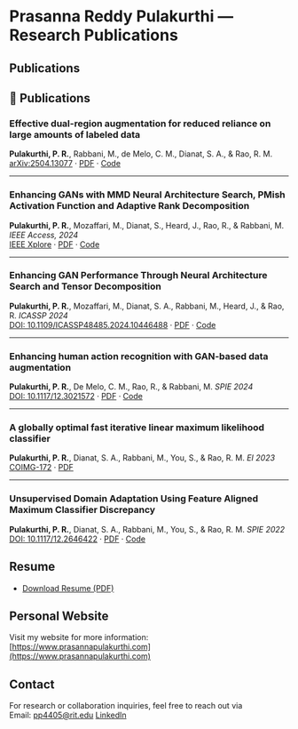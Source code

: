 # Prasanna Reddy Pulakurthi — Research Publications


## Publications
## 📝 Publications

### **Effective dual-region augmentation for reduced reliance on large amounts of labeled data**  
**Pulakurthi, P. R.**, Rabbani, M., de Melo, C. M., Dianat, S. A., & Rao, R. M.
[arXiv:2504.13077](https://arxiv.org/abs/2504.13077) · [PDF](https://arxiv.org/pdf/2504.13077) · [Code](https://github.com/PrasannaPulakurthi/Foreground-Background-Augmentation)

---

### **Enhancing GANs with MMD Neural Architecture Search, PMish Activation Function and Adaptive Rank Decomposition**  
**Pulakurthi, P. R.**, Mozaffari, M., Dianat, S., Heard, J., Rao, R., & Rabbani, M.
*IEEE Access, 2024*  
[IEEE Xplore](https://ieeexplore.ieee.org/document/10732016) · [PDF](https://ieeexplore.ieee.org/stamp/stamp.jsp?tp=&arnumber=10732016) · [Code](https://github.com/PrasannaPulakurthi/MMD-PMish-NAS)

---

### **Enhancing GAN Performance Through Neural Architecture Search and Tensor Decomposition**  
**Pulakurthi, P. R.**, Mozaffari, M., Dianat, S. A., Rabbani, M., Heard, J., & Rao, R.
*ICASSP 2024*  
[DOI: 10.1109/ICASSP48485.2024.10446488](https://doi.org/10.1109/ICASSP48485.2024.10446488) · [PDF](https://prasannapulakurthi.github.io/papers/PDFs/2024_ICASSP_GANs-Tensor-Decomposition.pdf) · [Code](https://github.com/PrasannaPulakurthi/MMD-AdversarialNAS)

---

### **Enhancing human action recognition with GAN-based data augmentation**  
**Pulakurthi, P. R.**, De Melo, C. M., Rao, R., & Rabbani, M.
*SPIE 2024*  
[DOI: 10.1117/12.3021572](https://doi.org/10.1117/12.3021572) · [PDF](https://prasannapulakurthi.github.io/papers/PDFs/2024_SPIE_EHAR-GAN.pdf) · [Code](https://github.com/PrasannaPulakurthi/EHAR-GAN)

---

### **A globally optimal fast iterative linear maximum likelihood classifier**  
**Pulakurthi, P. R.**, Dianat, S. A., Rabbani, M., You, S., & Rao, R. M. 
*EI 2023*  
[COIMG-172](https://library.imaging.org/ei/articles/35/14/COIMG-172) · [PDF](https://library.imaging.org/admin/apis/public/api/ist/website/downloadArticle/ei/35/14/COIMG-172)

---

### **Unsupervised Domain Adaptation Using Feature Aligned Maximum Classifier Discrepancy**  
**Pulakurthi, P. R.**, Dianat, S. A., Rabbani, M., You, S., & Rao, R. M.
*SPIE 2022*  
[DOI: 10.1117/12.2646422](https://doi.org/10.1117/12.2646422) · [PDF](https://prasannapulakurthi.github.io/papers/PDFs/2022_SPIE_UDA-FAMCD.pdf) · [Code](https://github.com/PrasannaPulakurthi/FAMCD)



## Resume
- [Download Resume (PDF)](https://prasannapulakurthi.github.io/papers/resume/prasanna-reddy-pulakurthi-resume.pdf)


## Personal Website

Visit my website for more information: [https://www.prasannapulakurthi.com](https://www.prasannapulakurthi.com)


## Contact

For research or collaboration inquiries, feel free to reach out via  
Email: pp4405@rit.edu
[LinkedIn](https://www.linkedin.com/in/prasannapulakurthi/)
